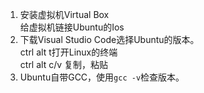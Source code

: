 1. 安装虚拟机Virtual Box    
给虚拟机链接Ubuntu的Ios
2. 下载Visual Studio Code选择Ubuntu的版本。  
ctrl alt t打开Linux的终端  
ctrl alt c/v 复制，粘贴
3. Ubuntu自带GCC，使用`gcc -v`检查版本。
   
